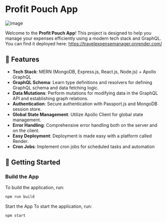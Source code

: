 # Profit Pouch App

![image](https://github.com/user-attachments/assets/db90de6f-c478-46bb-a307-2f2f1ea86c12)

Welcome to the **Profit Pouch App**! This project is designed to help you manage your expenses efficiently using a modern tech stack and GraphQL. You can find it deployed here: https://travelexpensemanager.onrender.com/

## 🌟 Features

- **Tech Stack**: MERN (MongoDB, Express.js, React.js, Node.js) + Apollo GraphQL
- **GraphQL Schema**: Learn type definitions and resolvers for defining GraphQL schema and data fetching logic.
- **Data Mutations**: Perform mutations for modifying data in the GraphQL API and establishing graph relations.
- **Authentication**: Secure authentication with Passport.js and MongoDB session store.
- **Global State Management**: Utilize Apollo Client for global state management.
- **Error Handling**: Comprehensive error handling both on the server and on the client.
- **Easy Deployment**: Deployment is made easy with a platform called Render.
- **Cron Jobs**: Implement cron jobs for scheduled tasks and automation

## 🚀 Getting Started

### Build the App

To build the application, run:

```bash
npm run build
```
Start the App
To start the application, run:

```bash
npm start
```

